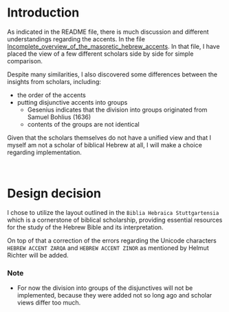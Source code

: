 # Introduction

As indicated in the README file, there is much discussion and different understandings regarding the accents. In the file [Incomplete_overview_of_the_masoretic_hebrew_accents](doc/Incomplete_overview_of_the_masoretic_hebrew_accents). In that file, I have placed the view of a few different scholars side by side for simple comparison.

Despite many similarities, I also discovered some differences between the insights from scholars, including:

- the order of the accents
- putting disjunctive accents into groups
  - Gesenius indicates that the division into groups originated from Samuel Bohlius (1636)
  - contents of the groups are not identical

Given that the scholars themselves do not have a unified view and that I myself am not a scholar of biblical Hebrew at all, I will make a choice regarding implementation.

</br>

# Design decision

I chose to utilize the layout outlined in the `Biblia Hebraica Stuttgartensia` which is a cornerstone of biblical scholarship,  providing essential resources for the study of the Hebrew Bible and its interpretation.

On top of that a correction of the errors regarding the Unicode characters `HEBREW ACCENT ZARQA` and `HEBREW ACCENT ZINOR` as mentioned by Helmut Richter will be added.

### Note

- For now the division into groups of the disjunctives will not be implemented, because they were added not so long ago and scholar views differ too much.